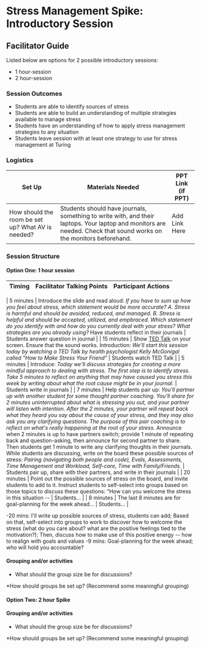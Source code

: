 # Stress Management Spike: Introductory Session
## Facilitator Guide

Listed below are options for 2 possible introductory sessions:

* 1 hour-session
* 2 hour-session

### Session Outcomes

* Students are able to identify sources of stress
* Students are able to build an understanding of multiple strategies available to manage stress
* Students have an understanding of how to apply stress management strategies to any situation
* Students leave session with at least one strategy to use for stress management at Turing

### Logistics

| Set Up | Materials Needed | PPT Link (if PPT)|
| ------ | ---------------- | ---------------- |
| How should the room be set up? What AV is needed? | Students should have journals, something to write with, and their laptops. Your laptop and monitors are needed. Check that sound works on the monitors beforehand. | Add Link Here |

### Session Structure

#### Option One: 1 hour session

| Timing        | Facilitator Talking Points           | Participant Actions  |
| ------------- | ------------- | ------------------------|

| 5 minutes | Introduce the slide and read aloud: *If you have to sum up how you feel about stress, which statement would be more accurate? A. Stress is harmful and should be avoided, reduced, and managed. B. Stress is helpful and should be accepted, utilized, and empbraced. Which statement do you identify with and how do you currently deal with your stress? What strategies are you already using?* Have students reflect in their journals | Students answer question in journal |
| 15 minutes | Show [TED Talk](http://www.ted.com/talks/kelly_mcgonigal_how_to_make_stress_your_friend?language=en) on your screen. Ensure that the sound works. Introduction: *We'll start this session today by watching a TED Talk by health psychologist Kelly McGonigal called "How to Make Stress Your Friend"* |  Students watch TED Talk |
| 5 minutes | Introduce: *Today we'll discuss strategies for creating a more mindful approach to dealing with stress. The first step is to identify stress. Take 5 minutes to reflect on anything that may have caused you stress this week by writing about what the root cause might be in your journal.* | Students write in journals |
| 7 minutes | Help students pair up: *You'll partner up with another student for some thought partner coaching. You'll share for 2 minutes uninterrupted about what is stressing you out, and your partner will listen with intention. After the 2 minutes, your partner will repeat back what they heard you say about the cause of your stress, and they may also ask you any clarifying questions. The purpose of this pair coaching is to reflect on what's really happening at the root of your stress.* Announce when 2 minutes is up to have partners switch; provide 1 minute of repeating back and question-asking, then announce for second partner to share. Then students get 1 minute to write any clarifying thoughts in their journals. While students are discussing, write on the board these possible sources of stress: *Pairing (navigating both people and code), Evals, Assessments, Time Management and Workload, Self-care, Time with Family/Friends.* | Students pair up, share with their partners, and write in their journals |
| 20 minutes | Point out the possible sources of stress on the board, and invite students to add to it. Instruct students to self-select into groups based on those topics to discuss these questions: "How can you welcome the stress in this situation -- | Students... |
| 8 minutes | The last 8 minutes are for goal-planning for the week ahead...  |  Students... |


-20 mins: I'll write up possible sources of stress, students can add; Based on that, self-select into groups to work to discover how to welcome the stress (what do you care about? what are the positive feelings tied to the motivation?); Then, discuss how to make use of this positive energy -- how to realign with goals and values
-9 mins: Goal-planning for the week ahead; who will hold you accountable?



#### Grouping and/or activities
  
  * What should the group size be for discussions?
  
  
  *How should groups be set up? (Recommend some meaningful grouping)


#### Option Two: 2 hour Spike


#### Grouping and/or activities
  
  * What should the group size be for discussions?
  
  
  *How should groups be set up? (Recommend some meaningful grouping)
